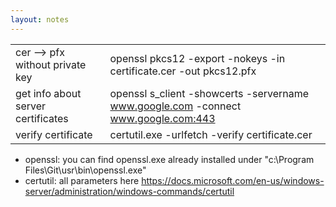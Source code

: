 ```yaml
---
layout: notes
---
```


|  |  |
| -- | -- |
| cer --> pfx without private key  | openssl pkcs12 -export -nokeys -in certificate.cer -out pkcs12.pfx |
| get info about server certificates | openssl s_client -showcerts -servername www.google.com -connect www.google.com:443 |
| verify certificate | certutil.exe -urlfetch -verify  certificate.cer |

- openssl: you can find openssl.exe already installed under "c:\Program Files\Git\usr\bin\openssl.exe"
- certutil: all parameters here 
https://docs.microsoft.com/en-us/windows-server/administration/windows-commands/certutil



